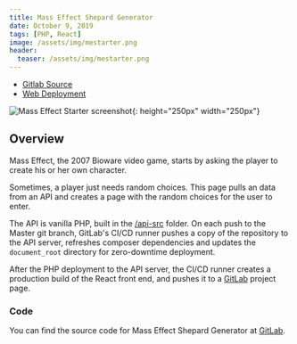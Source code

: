 ```yaml
---
title: Mass Effect Shepard Generator
date: October 9, 2019
tags: [PHP, React]
image: /assets/img/mestarter.png
header:
  teaser: /assets/img/mestarter.png
---
```

- [Gitlab Source](https://gitlab.com/jefhar/mestarter)
- [Web Deployment](https://jefhar.gitlab.io/mestarter)

![Mass Effect Starter screenshot](/assets/img/mestarter.png "Mass Effect Starter screenshot"){: height="250px" width="250px"}

## Overview
Mass Effect, the 2007 Bioware video game, starts by asking the player to create his or her own character.

Sometimes, a player just needs random choices. This page pulls an data from an API and creates a page
with the random choices for the user to enter.

The API is vanilla PHP, built in the [/api-src](https://gitlab.com/jefhar/mestarter/tree/master/api-src)
folder. On each push to the Master git branch, GitLab's CI/CD runner pushes a copy of the repository
to the API server, refreshes composer dependencies and updates the `document_root` directory for
zero-downtime deployment.

After the PHP deployment to the API server, the CI/CD runner creates a production build of the React
front end, and pushes it to a [GitLab](https://jefhar.gitlab.io/mestarter) project page.

### Code
You can find the source code for Mass Effect Shepard Generator at
[GitLab](https://gitlab.com/jefhar/mestarter).
